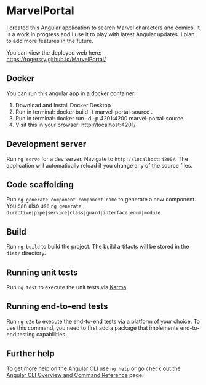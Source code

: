 # MarvelPortal

I created this Angular application to search Marvel characters and comics.  It is a work in progress and I use it to play with latest Angular updates.  I plan to add more features in the future.

You can view the deployed web here: https://rogersry.github.io/MarvelPortal/

## Docker

You can run this angular app in a docker container:
1. Download and Install Docker Desktop
2. Run in terminal:  docker build -t marvel-portal-source .
3. Run in terminal:  docker run -d -p 4201:4200 marvel-portal-source
4. Visit this in your browser:  http://localhost:4201/

## Development server

Run `ng serve` for a dev server. Navigate to `http://localhost:4200/`. The application will automatically reload if you change any of the source files.

## Code scaffolding

Run `ng generate component component-name` to generate a new component. You can also use `ng generate directive|pipe|service|class|guard|interface|enum|module`.

## Build

Run `ng build` to build the project. The build artifacts will be stored in the `dist/` directory.

## Running unit tests

Run `ng test` to execute the unit tests via [Karma](https://karma-runner.github.io).

## Running end-to-end tests

Run `ng e2e` to execute the end-to-end tests via a platform of your choice. To use this command, you need to first add a package that implements end-to-end testing capabilities.

## Further help

To get more help on the Angular CLI use `ng help` or go check out the [Angular CLI Overview and Command Reference](https://angular.io/cli) page.
